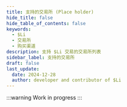```yaml
---
title: 支持的交易所 (Place holder)
hide_title: false
hide_table_of_contents: false
keywords:
  - $Li
  - 交易所
  - 购买渠道
description: 支持 $Li 交易的交易所列表
sidebar_label: 支持的交易所
draft: false
last_update:
  date: 2024-12-28
  author: developer and contributor of $Li
---
```


:::warning
Work in progress
:::
